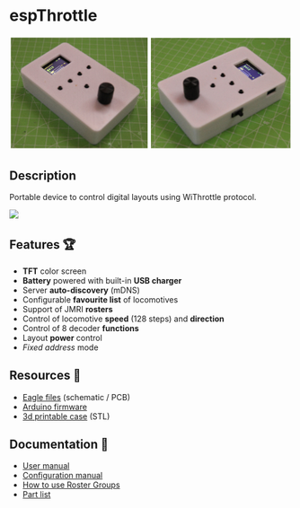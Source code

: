 # espThrottle
![](https://github.com/lucadentella/espThrottle/raw/main/images/throttle-cover.png)

## Description

Portable device to control digital layouts using WiThrottle protocol.

![](https://img.shields.io/badge/license-CC--BY--NC--SA-green)

## Features :trophy:

 - **TFT** color screen
 - **Battery** powered with built-in **USB charger**
 - Server **auto-discovery** (mDNS)
 - Configurable **favourite list** of locomotives
 - Support of JMRI **rosters**
 - Control of locomotive **speed** (128 steps) and **direction**
 - Control of 8 decoder **functions**
 - Layout **power** control
 - *Fixed address* mode

## Resources :open_file_folder:

 - [Eagle files](https://github.com/lucadentella/espThrottle/tree/main/Eagle) (schematic / PCB)
 - [Arduino firmware](https://github.com/lucadentella/espThrottle/tree/main/Arduino)
 - [3d printable case](https://github.com/lucadentella/espThrottle/tree/main/case) (STL)

## Documentation :notebook:

 - [User manual](https://github.com/lucadentella/espThrottle/tree/main/documentation/usermanual.md)
 - [Configuration manual](https://github.com/lucadentella/espThrottle/tree/main/documentation/configuration.md)
 - [How to use Roster Groups](https://github.com/lucadentella/espThrottle/tree/main/documentation/rostergroup.md)
 - [Part list](https://github.com/lucadentella/espThrottle/tree/main/documentation/partlist.md)
